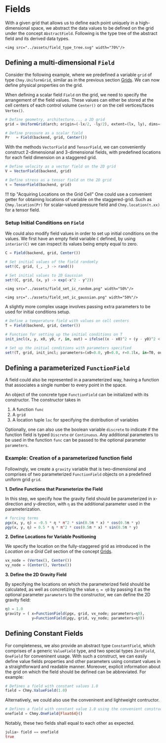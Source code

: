 # Fields

With a given grid that allows us to define each point uniquely in a high-dimensional space, we abstract the data values to be defined on the grid under the concept `AbstractField`. Following is the type tree of the abstract field and its derived data types.

```@raw html
<img src="../assets/field_type_tree.svg" width="70%"/>
```

## Defining a multi-dimensional `Field`

Consider the following example, where we predefined a variable `grid` of type `Chmy.UniformGrid`, similar as in the previous section [Grids](./grids.md). We can now define physical properties on the grid.

When defining a scalar field `Field` on the grid, we need to specify the arrangement of the field values. These values can either be stored at the cell centers of each control volume `Center()` or on the cell vertices/faces `Vertex()`.

```julia
# Define geometry, architecture..., a 2D grid
grid = UniformGrid(arch; origin=(-lx/2, -ly/2), extent=(lx, ly), dims=(nx, ny))

# Define pressure as a scalar field
Pr   = Field(backend, grid, Center())
```

With the methods `VectorField` and `TensorField`, we can conveniently construct 2-dimensional and 3-dimensional fields, with predefined locations for each field dimension on a staggered grid.

```julia
# Define velocity as a vector field on the 2D grid
V = VectorField(backend, grid)

# Define stress as a tensor field on the 2D grid
τ = TensorField(backend, grid)
```

!!! tip "Acquiring Locations on the Grid Cell"
    One could use a convenient getter for obtaining locations of variable on the staggered-grid. Such as `Chmy.location(Pr)` for scalar-valued pressure field and `Chmy.location(τ.xx)` for a tensor field.

### Setup Initial Conditions on `Field`

We could also modify field values in order to set up initial conditions on the values. We first have an empty field variable `C` defined, by using `interior(C)` we can inspect its values being empty equal to zero.

```julia
C = Field(backend, grid, Center())
```

```julia
# Set initial values of the field randomly
set!(C, grid, (_, _) -> rand())

# Set initial values to 2D Gaussian
set!(C, grid, (x, y) -> exp(-x^2 - y^2))
```

```@raw html
<img src="../assets/field_set_ic_random.png" width="50%"/>
```

```@raw html
<img src="../assets/field_set_ic_gaussian.png" width="50%"/>
```



A slightly more complex usage involves passing extra parameters to be used for initial conditions setup.

```julia
# Define a temperature field with values on cell centers
T = Field(backend, grid, Center())

# Function for setting up the initial conditions on T
init_incl(x, y, x0, y0, r, in, out) = ifelse((x - x0)^2 + (y - y0)^2 < r^2, in, out)

# Set up the initial conditions with parameters specified
set!(T, grid, init_incl; parameters=(x0=0.0, y0=0.0, r=0.1lx, in=T0, out=Ta))
```

## Defining a parameterized `FunctionField`

A field could also be represented in a parameterized way, having a function that associates a single number to every point in the space.

An object of the concrete type `FunctionField` can be initialized with its constructor. The constructor takes in 


1. A function `func`
2. A `grid`
3. A location tuple `loc` for specifying the distribution of variables

Optionally, one can also use the boolean variable `discrete` to indicate if the function field is typed `Discrete` or `Continuous`. Any additional parameters to be used in the function `func` can be passed to the optional parameter `parameters`.

### Example: Creation of a parameterized function field
Followingly, we create a `gravity` variable that is two-dimensional and comprises of two parameterized `FunctionField` objects on a predefined uniform grid `grid`.

**1. Define Functions that Parameterize the Field**

In this step, we specify how the gravity field should be parameterized in x-direction and y-direction, with `η` as the additional parameter used in the parameterization.

```julia
# forcing terms
ρgx(x, y, η) = -0.5 * η * π^2 * sin(0.5π * x) * cos(0.5π * y)
ρgy(x, y, η) = 0.5 * η * π^2 * cos(0.5π * x) * sin(0.5π * y)
```

**2. Define Locations for Variable Positioning**

We specify the location on the fully-staggered grid as introduced in the _Location on a Grid Cell_ section of the concept [Grids](./grids.md).

```julia
vx_node = (Vertex(), Center())
vy_node = (Center(), Vertex())
```

**3. Define the 2D Gravity Field**

By specifying the locations on which the parameterized field should be calculated, as well as concretizing the value `η = η0` by passing it as the optional parameter `parameters` to the constructor, we can define the 2D gravity field:

```julia
η0 = 1.0
gravity = ( x=FunctionField(ρgx, grid, vx_node; parameters=η0),
            y=FunctionField(ρgy, grid, vy_node; parameters=η0))
```

## Defining Constant Fields

For completeness, we also provide an abstract type `ConstantField`, which comprises of a generic `ValueField` type, and two special types `ZeroField`, `OneField` for conveninent usage. With such a construct, we can easily define value fields properties and other parameters using constant values in a straightforward and readable manner. Moreover, explicit information about the grid on which the field should be defined can be abbreviated. For example:

```julia
# Defines a field with constant values 1.0
field = Chmy.ValueField(1.0)
```

Alternatively, we could also use the conveninent and lightweight contructor.

```julia
# Defines a field with constant value 1.0 using the convenient constructor
onefield = Chmy.OneField{Float64}()
```

Notably, these two fields shall equal to each other as expected.

```julia
julia> field == onefield
true
```